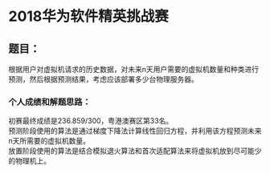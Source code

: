 # 2018华为软件精英挑战赛
## 题目：
根据用户对虚拟机请求的历史数据，对未来n天用户需要的虚拟机数量和种类进行预测，然后根据预测结果，考虑应该部署多少台物理服务器。  
### 个人成绩和解题思路：
初赛最终成绩是236.859/300，粤港澳赛区第33名。  
预测阶段使用的算法是通过梯度下降法计算线性回归方程，并利用该方程预测未来n天所需要的虚拟机数量。  
放置阶段使用的算法是结合模拟退火算法和首次适配算法来将虚拟机放到尽可能少的物理机上。
